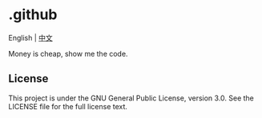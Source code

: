 # .github

English | [中文](README_zh.md)

Money is cheap, show me the code.

## License

This project is under the GNU General Public License, version 3.0. See the LICENSE file for the full license text.